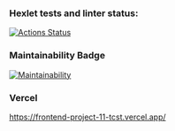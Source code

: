 ### Hexlet tests and linter status:
[![Actions Status](https://github.com/miley777/frontend-project-11/actions/workflows/hexlet-check.yml/badge.svg)](https://github.com/miley777/frontend-project-11/actions)


### Maintainability Badge
[![Maintainability](https://api.codeclimate.com/v1/badges/e6cc44dc1fb3603796cb/maintainability)](https://codeclimate.com/github/miley777/frontend-project-11/maintainability)


### Vercel
https://frontend-project-11-tcst.vercel.app/